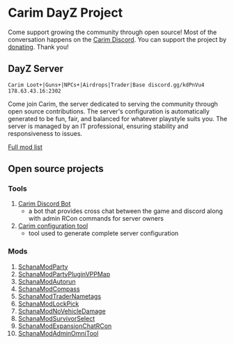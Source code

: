 # Carim DayZ Project

Come support growing the community through open source!
Most of the conversation happens on the [Carim Discord](https://discord.gg/kdPnVu4).
You can support the project by [donating](https://paypal.me/cnofafva). Thank you!

## DayZ Server

```text
Carim Loot+|Guns+|NPCs+|Airdrops|Trader|Base discord.gg/kdPnVu4
178.63.43.16:2302
```

Come join Carim, the server dedicated to serving the community through open source contributions. The server's configuration is automatically generated to be fun, fair, and balanced for whatever playstyle suits you. The server is managed by an IT professional, ensuring stability and responsiveness to issues.

[Full mod list](https://steamcommunity.com/sharedfiles/filedetails/?id=2034121973)

## Open source projects

### Tools

1. [Carim Discord Bot](https://github.com/schana/carim-discord-bot)
   + a bot that provides cross chat between the game and discord along with admin RCon commands for server owners
1. [Carim configuration tool](https://github.com/schana/dayz-server-carim)
   + tool used to generate complete server configuration

### Mods

1. [SchanaModParty](https://github.com/schana/dayz-mod-party)
1. [SchanaModPartyPluginVPPMap](https://github.com/schana/dayz-mod-party-plugin-vppmap)
1. [SchanaModAutorun](https://github.com/schana/dayz-mod-autorun)
1. [SchanaModCompass](https://github.com/schana/dayz-mod-compass)
1. [SchanaModTraderNametags](https://github.com/schana/dayz-mod-trader-nametags)
1. [SchanaModLockPick](https://github.com/schana/dayz-mod-lock-pick)
1. [SchanaModNoVehicleDamage](https://github.com/schana/dayz-mod-no-vehicle-damage)
1. [SchanaModSurvivorSelect](https://github.com/schana/dayz-mod-survivor-select)
1. [SchanaModExpansionChatRCon](https://github.com/schana/dayz-mod-expansion-chat-rcon)
1. [SchanaModAdminOmniTool](https://github.com/schana/dayz-mod-admin-omni-tool)
